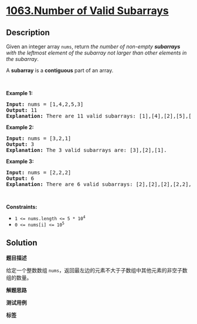 # [1063.Number of Valid Subarrays](https://leetcode.com/problems/number-of-valid-subarrays/description/)

## Description

<p>Given an integer array <code>nums</code>, return <em>the number of non-empty <strong>subarrays</strong> with the leftmost element of the subarray&nbsp;not larger than other elements in the subarray</em>.</p>

<p>A <strong>subarray</strong> is a <strong>contiguous</strong> part of an array.</p>

<p>&nbsp;</p>
<p><strong class="example">Example 1:</strong></p>

<pre>
<strong>Input:</strong> nums = [1,4,2,5,3]
<strong>Output:</strong> 11
<strong>Explanation:</strong> There are 11 valid subarrays: [1],[4],[2],[5],[3],[1,4],[2,5],[1,4,2],[2,5,3],[1,4,2,5],[1,4,2,5,3].
</pre>

<p><strong class="example">Example 2:</strong></p>

<pre>
<strong>Input:</strong> nums = [3,2,1]
<strong>Output:</strong> 3
<strong>Explanation:</strong> The 3 valid subarrays are: [3],[2],[1].
</pre>

<p><strong class="example">Example 3:</strong></p>

<pre>
<strong>Input:</strong> nums = [2,2,2]
<strong>Output:</strong> 6
<strong>Explanation:</strong> There are 6 valid subarrays: [2],[2],[2],[2,2],[2,2],[2,2,2].
</pre>

<p>&nbsp;</p>
<p><strong>Constraints:</strong></p>

<ul>
  <li><code>1 &lt;= nums.length &lt;= 5 * 10<sup>4</sup></code></li>
  <li><code>0 &lt;= nums[i] &lt;= 10<sup>5</sup></code></li>
</ul>

## Solution

**题目描述**

给定一个整数数组 `nums`，返回最左边的元素不大于子数组中其他元素的非空子数组的数量。

**解题思路**

**测试用例**

**标签**
